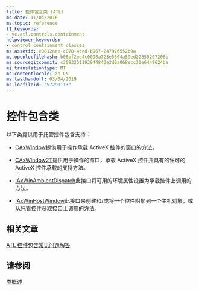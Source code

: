 ```yaml
---
title: 控件包含类 (ATL)
ms.date: 11/04/2016
ms.topic: reference
f1_keywords:
- vc.atl.controls.containment
helpviewer_keywords:
- control containment classes
ms.assetid: e0812aee-c078-4ced-b967-247976552b9a
ms.openlocfilehash: b08bf2ea4c0098a723e5864a59ed22855207208b
ms.sourcegitcommit: c3093251193944840e3d0a068ecc30e6449624ba
ms.translationtype: MT
ms.contentlocale: zh-CN
ms.lasthandoff: 03/04/2019
ms.locfileid: "57290113"
---
```

# <a name="control-containment-classes"></a>控件包含类

以下类提供用于托管控件包含支持：

- [CAxWindow](../atl/reference/caxwindow-class.md)提供用于操作承载 ActiveX 控件的窗口的方法。

- [CAxWindow2T](../atl/reference/caxwindow2t-class.md)提供用于操作的窗口，承载 ActiveX 控件并具有的许可的 ActiveX 控件承载的支持方法。

- [IAxWinAmbientDispatch](../atl/reference/iaxwinambientdispatch-interface.md)此接口将可用的环境属性设置为承载控件上调用的方法。

- [IAxWinHostWindow](../atl/reference/iaxwinhostwindow-interface.md)此接口来创建和/或将一个控件附加到一个主机对象，或从托管控件获取接口上调用的方法。

## <a name="related-articles"></a>相关文章

[ATL 控件包含常见问题解答](../atl/atl-control-containment-faq.md)

## <a name="see-also"></a>请参阅

[类概述](../atl/atl-class-overview.md)
